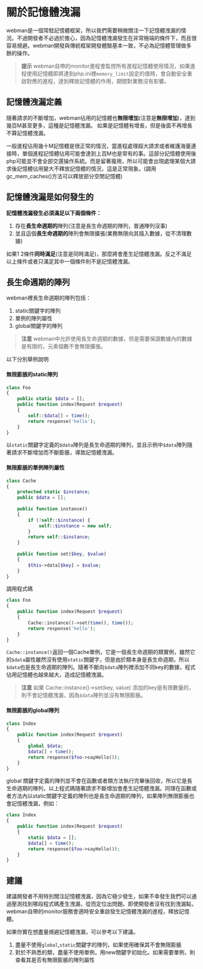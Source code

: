 # 關於記憶體洩漏
webman是一個常駐記憶體框架，所以我們需要稍微關注一下記憶體洩漏的情況。不過開發者不必過於擔心，因為記憶體洩漏發生在非常極端的條件下，而且很容易規避。webman開發與傳統框架開發體驗基本一致，不必為記憶體管理做多餘的操作。

> **提示**
> webman自帶的monitor進程會監控所有進程記憶體使用情況，如果進程使用記憶體即將達到php.ini裡`memory_limit`設定的值時，會自動安全重啟對應的進程，達到釋放記憶體的作用，期間對業務沒有影響。

## 記憶體洩漏定義
隨著請求的不斷增加，webman佔用的記憶體也**無限增加**(注意是**無限增加**)，達到幾百M甚至更多，這種是記憶體洩漏。
如果是記憶體有增長，但是後面不再增長不算記憶體洩漏。

一般進程佔用幾十M記憶體是很正常的情況，當進程處理超大請求或者維護海量連接時，單個進程記憶體佔用可能會達到上百M也是常有的事。這部分記憶體使用後php可能並不會全部交還操作系統。而是留著複用，所以可能會出現處理某個大請求後記憶體佔用變大不釋放記憶體的情況，這是正常現象。(調用gc_mem_caches()方法可以釋放部分空閒記憶體)

## 記憶體洩漏是如何發生的
**記憶體洩漏發生必須滿足以下兩個條件：**
1. 存在**長生命週期的**陣列(注意是長生命週期的陣列，普通陣列沒事)
2. 並且這個**長生命週期的**陣列會無限擴張(業務無限向其插入數據，從不清理數據)

如果1 2條件**同時滿足**(注意是同時滿足)，那麼將會產生記憶體洩漏。反之不滿足以上條件或者只滿足其中一個條件則不是記憶體洩漏。

## 長生命週期的陣列
webman裡長生命週期的陣列包括：
1. static關鍵字的陣列
2. 單例的陣列屬性
3. global關鍵字的陣列

> **注意**
> webman中允許使用長生命週期的數據，但是需要保證數據內的數據是有限的，元素個數不會無限擴張。

以下分別舉例說明

#### 無限膨脹的static陣列
```php
class Foo
{
    public static $data = [];
    public function index(Request $request)
    {
        self::$data[] = time();
        return response('hello');
    }
}
```

以`static`關鍵字定義的`$data`陣列是長生命週期的陣列，並且示例中`$data`陣列隨著請求不斷增加而不斷膨脹，導致記憶體洩漏。

#### 無限膨脹的單例陣列屬性
```php
class Cache
{
    protected static $instance;
    public $data = [];
    
    public function instance()
    {
        if (!self::$instance) {
            self::$instance = new self;
        }
        return self::$instance;
    }
    
    public function set($key, $value)
    {
        $this->data[$key] = $value;
    }
}
```

調用程式碼
```php
class Foo
{
    public function index(Request $request)
    {
        Cache::instance()->set(time(), time());
        return response('hello');
    }
}
```

`Cache::instance()`返回一個Cache單例，它是一個長生命週期的類實例，雖然它的`$data`屬性雖然沒有使用`static`關鍵字，但是由於類本身是長生命週期，所以`$data`也是長生命週期的陣列。隨著不斷向`$data`陣列裡添加不同key的數據，程式佔用記憶體也越來越大，造成記憶體洩漏。

> **注意**
> 如果 Cache::instance()->set(key, value) 添加的key是有限數量的，則不會記憶體洩漏，因為`$data`陣列並沒有無限膨脹。

#### 無限膨脹的global陣列
```php
class Index
{
    public function index(Request $request)
    {
        global $data;
        $data[] = time();
        return response($foo->sayHello());
    }
}
```
global 關鍵字定義的陣列並不會在函數或者類方法執行完畢後回收，所以它是長生命週期的陣列，以上程式碼隨著請求不斷增加會產生記憶體洩漏。同理在函數或者方法內以static關鍵字定義的陣列也是長生命週期的陣列，如果陣列無限膨脹也會記憶體洩漏，例如：
```php
class Index
{
    public function index(Request $request)
    {
        static $data = [];
        $data[] = time();
        return response($foo->sayHello());
    }
}
```

## 建議
建議開發者不用特別關注記憶體洩漏，因為它極少發生，如果不幸發生我們可以通過壓測找到哪段程式碼產生洩漏，從而定位出問題。即使開發者沒有找到洩漏點，webman自帶的monitor服務會適時安全重啟發生記憶體洩漏的進程，釋放記憶體。

如果你實在想盡量規避記憶體洩漏，可以參考以下建議。
1. 盡量不使用`global`,`static`關鍵字的陣列，如果使用確保其不會無限膨脹
2. 對於不熟悉的類，盡量不使用單例，用new關鍵字初始化。如果需要單例，則查看其是否有無限膨脹的陣列屬性